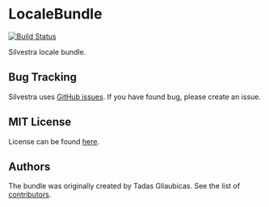 LocaleBundle
=========

[![Build Status](https://travis-ci.org/Silvestra/LocaleBundle.svg?branch=master)](https://travis-ci.org/Silvestra/LocaleBundle)

Silvestra locale bundle.

Bug Tracking
---------

Silvestra uses [GitHub issues](https://github.com/Silvestra/Silvestra/issues). If you have found bug, please create an issue.

MIT License
---------

License can be found [here](https://github.com/Silvestra/LocaleBundle/blob/master/Resources/meta/LICENSE).

Authors
---------

The bundle was originally created by Tadas Gliaubicas. See the list of [contributors](https://github.com/Silvestra/LocaleBundle/contributors).
